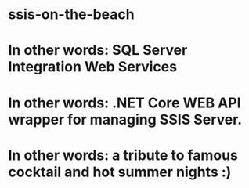 # ssis-on-the-beach
# In other words: SQL Server Integration Web Services
# In other words: .NET Core WEB API wrapper for managing SSIS Server.
# In other words: a tribute to famous cocktail and hot summer nights :)
